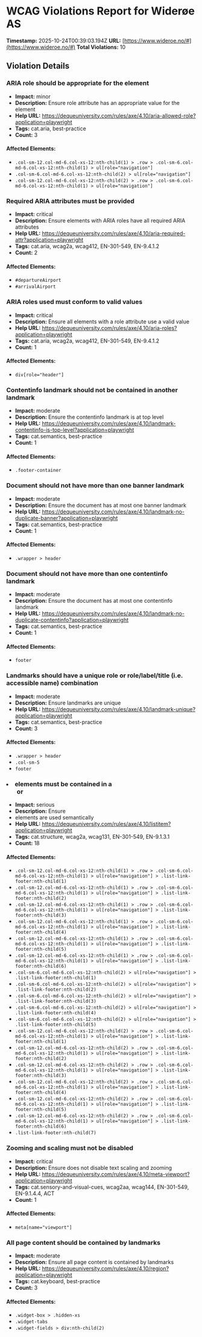 # WCAG Violations Report for Widerøe AS

**Timestamp:** 2025-10-24T00:39:03.194Z
**URL:** [https://www.wideroe.no/#](https://www.wideroe.no/#)
**Total Violations:** 10

## Violation Details

### ARIA role should be appropriate for the element

- **Impact:** minor
- **Description:** Ensure role attribute has an appropriate value for the element
- **Help URL:** https://dequeuniversity.com/rules/axe/4.10/aria-allowed-role?application=playwright
- **Tags:** cat.aria, best-practice
- **Count:** 3

#### Affected Elements:

- `.col-sm-12.col-md-6.col-xs-12:nth-child(1) > .row > .col-sm-6.col-md-6.col-xs-12:nth-child(1) > ul[role="navigation"]`
- `.col-sm-6.col-md-6.col-xs-12:nth-child(2) > ul[role="navigation"]`
- `.col-sm-12.col-md-6.col-xs-12:nth-child(2) > .row > .col-sm-6.col-md-6.col-xs-12:nth-child(1) > ul[role="navigation"]`

### Required ARIA attributes must be provided

- **Impact:** critical
- **Description:** Ensure elements with ARIA roles have all required ARIA attributes
- **Help URL:** https://dequeuniversity.com/rules/axe/4.10/aria-required-attr?application=playwright
- **Tags:** cat.aria, wcag2a, wcag412, EN-301-549, EN-9.4.1.2
- **Count:** 2

#### Affected Elements:

- `#departureAirport`
- `#arrivalAirport`

### ARIA roles used must conform to valid values

- **Impact:** critical
- **Description:** Ensure all elements with a role attribute use a valid value
- **Help URL:** https://dequeuniversity.com/rules/axe/4.10/aria-roles?application=playwright
- **Tags:** cat.aria, wcag2a, wcag412, EN-301-549, EN-9.4.1.2
- **Count:** 1

#### Affected Elements:

- `div[role="header"]`

### Contentinfo landmark should not be contained in another landmark

- **Impact:** moderate
- **Description:** Ensure the contentinfo landmark is at top level
- **Help URL:** https://dequeuniversity.com/rules/axe/4.10/landmark-contentinfo-is-top-level?application=playwright
- **Tags:** cat.semantics, best-practice
- **Count:** 1

#### Affected Elements:

- `.footer-container`

### Document should not have more than one banner landmark

- **Impact:** moderate
- **Description:** Ensure the document has at most one banner landmark
- **Help URL:** https://dequeuniversity.com/rules/axe/4.10/landmark-no-duplicate-banner?application=playwright
- **Tags:** cat.semantics, best-practice
- **Count:** 1

#### Affected Elements:

- `.wrapper > header`

### Document should not have more than one contentinfo landmark

- **Impact:** moderate
- **Description:** Ensure the document has at most one contentinfo landmark
- **Help URL:** https://dequeuniversity.com/rules/axe/4.10/landmark-no-duplicate-contentinfo?application=playwright
- **Tags:** cat.semantics, best-practice
- **Count:** 1

#### Affected Elements:

- `footer`

### Landmarks should have a unique role or role/label/title (i.e. accessible name) combination

- **Impact:** moderate
- **Description:** Ensure landmarks are unique
- **Help URL:** https://dequeuniversity.com/rules/axe/4.10/landmark-unique?application=playwright
- **Tags:** cat.semantics, best-practice
- **Count:** 3

#### Affected Elements:

- `.wrapper > header`
- `.col-sm-5`
- `footer`

### <li> elements must be contained in a <ul> or <ol>

- **Impact:** serious
- **Description:** Ensure <li> elements are used semantically
- **Help URL:** https://dequeuniversity.com/rules/axe/4.10/listitem?application=playwright
- **Tags:** cat.structure, wcag2a, wcag131, EN-301-549, EN-9.1.3.1
- **Count:** 18

#### Affected Elements:

- `.col-sm-12.col-md-6.col-xs-12:nth-child(1) > .row > .col-sm-6.col-md-6.col-xs-12:nth-child(1) > ul[role="navigation"] > .list-link-footer:nth-child(1)`
- `.col-sm-12.col-md-6.col-xs-12:nth-child(1) > .row > .col-sm-6.col-md-6.col-xs-12:nth-child(1) > ul[role="navigation"] > .list-link-footer:nth-child(2)`
- `.col-sm-12.col-md-6.col-xs-12:nth-child(1) > .row > .col-sm-6.col-md-6.col-xs-12:nth-child(1) > ul[role="navigation"] > .list-link-footer:nth-child(3)`
- `.col-sm-12.col-md-6.col-xs-12:nth-child(1) > .row > .col-sm-6.col-md-6.col-xs-12:nth-child(1) > ul[role="navigation"] > .list-link-footer:nth-child(4)`
- `.col-sm-12.col-md-6.col-xs-12:nth-child(1) > .row > .col-sm-6.col-md-6.col-xs-12:nth-child(1) > ul[role="navigation"] > .list-link-footer:nth-child(5)`
- `.col-sm-12.col-md-6.col-xs-12:nth-child(1) > .row > .col-sm-6.col-md-6.col-xs-12:nth-child(1) > ul[role="navigation"] > .list-link-footer:nth-child(6)`
- `.col-sm-6.col-md-6.col-xs-12:nth-child(2) > ul[role="navigation"] > .list-link-footer:nth-child(1)`
- `.col-sm-6.col-md-6.col-xs-12:nth-child(2) > ul[role="navigation"] > .list-link-footer:nth-child(2)`
- `.col-sm-6.col-md-6.col-xs-12:nth-child(2) > ul[role="navigation"] > .list-link-footer:nth-child(3)`
- `.col-sm-6.col-md-6.col-xs-12:nth-child(2) > ul[role="navigation"] > .list-link-footer:nth-child(4)`
- `.col-sm-6.col-md-6.col-xs-12:nth-child(2) > ul[role="navigation"] > .list-link-footer:nth-child(5)`
- `.col-sm-12.col-md-6.col-xs-12:nth-child(2) > .row > .col-sm-6.col-md-6.col-xs-12:nth-child(1) > ul[role="navigation"] > .list-link-footer:nth-child(1)`
- `.col-sm-12.col-md-6.col-xs-12:nth-child(2) > .row > .col-sm-6.col-md-6.col-xs-12:nth-child(1) > ul[role="navigation"] > .list-link-footer:nth-child(2)`
- `.col-sm-12.col-md-6.col-xs-12:nth-child(2) > .row > .col-sm-6.col-md-6.col-xs-12:nth-child(1) > ul[role="navigation"] > .list-link-footer:nth-child(3)`
- `.col-sm-12.col-md-6.col-xs-12:nth-child(2) > .row > .col-sm-6.col-md-6.col-xs-12:nth-child(1) > ul[role="navigation"] > .list-link-footer:nth-child(4)`
- `.col-sm-12.col-md-6.col-xs-12:nth-child(2) > .row > .col-sm-6.col-md-6.col-xs-12:nth-child(1) > ul[role="navigation"] > .list-link-footer:nth-child(5)`
- `.col-sm-12.col-md-6.col-xs-12:nth-child(2) > .row > .col-sm-6.col-md-6.col-xs-12:nth-child(1) > ul[role="navigation"] > .list-link-footer:nth-child(6)`
- `.list-link-footer:nth-child(7)`

### Zooming and scaling must not be disabled

- **Impact:** critical
- **Description:** Ensure <meta name="viewport"> does not disable text scaling and zooming
- **Help URL:** https://dequeuniversity.com/rules/axe/4.10/meta-viewport?application=playwright
- **Tags:** cat.sensory-and-visual-cues, wcag2aa, wcag144, EN-301-549, EN-9.1.4.4, ACT
- **Count:** 1

#### Affected Elements:

- `meta[name="viewport"]`

### All page content should be contained by landmarks

- **Impact:** moderate
- **Description:** Ensure all page content is contained by landmarks
- **Help URL:** https://dequeuniversity.com/rules/axe/4.10/region?application=playwright
- **Tags:** cat.keyboard, best-practice
- **Count:** 3

#### Affected Elements:

- `.widget-box > .hidden-xs`
- `.widget-tabs`
- `.widget-fields > div:nth-child(2)`
